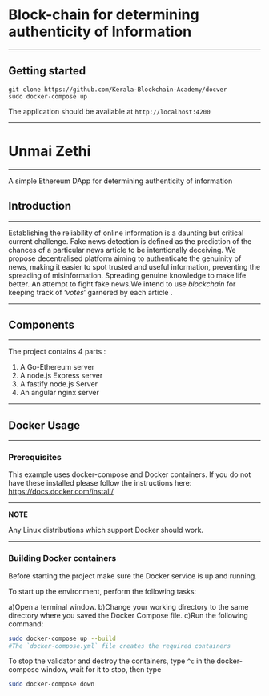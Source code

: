 # Block-chain for determining authenticity of Information

---

## Getting started

```
git clone https://github.com/Kerala-Blockchain-Academy/docver
sudo docker-compose up
```

The application should be available at `http://localhost:4200`

---

# Unmai Zethi

---

A simple Ethereum DApp for determining authenticity of information

## Introduction

---

Establishing the reliability of online information is a daunting but critical current challenge. Fake news detection is defined as the prediction of the chances of a particular news article to be intentionally deceiving.  We propose decentralised platform aiming to authenticate the genuinity of news, making it easier to spot  trusted and useful information, preventing the spreading of misinformation. Spreading genuine knowledge to make life better. An attempt to fight fake news.We intend to use *blockchain* for keeping track of ‘*votes*’ garnered by each article .

---

## Components

---

The project contains 4 parts :

1. A Go-Ethereum server 
2. A node.js  Express server
3. A fastify  node.js Server
4. An angular nginx server

---

## Docker Usage

---

### Prerequisites

This example uses docker-compose and Docker containers. If you do not have these installed please follow the instructions here: <https://docs.docker.com/install/>

---

**NOTE**

Any Linux distributions which support Docker should work.

---

### Building Docker containers

Before starting the project make sure the Docker service is up and running.

To start up the environment, perform the following tasks:

a)Open a terminal window. b)Change your working directory to the same directory where you saved the Docker Compose file. c)Run the following command:

```bash
sudo docker-compose up --build
#The `docker-compose.yml` file creates the required containers
```

To stop the validator and destroy the containers, type `^c` in the docker-compose window, wait for it to stop, then type

```bash
sudo docker-compose down
```

